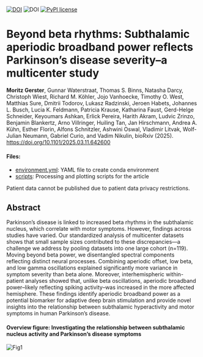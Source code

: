 [![DOI](https://img.shields.io/badge/Paper-Gerster%20et%20al.%202025-brightgreen)](https://doi.org/10.1101/2025.03.11.642600)
![DOI](https://img.shields.io/badge/python-3.12-blue)
[![PyPI license](https://img.shields.io/pypi/l/ansicolortags.svg)](https://pypi.python.org/pypi/ansicolortags/)

# Beyond beta rhythms: Subthalamic aperiodic broadband power reflects Parkinson’s disease severity–a multicenter study
**Moritz Gerster**, Gunnar Waterstraat, Thomas S. Binns, Natasha Darcy, Christoph Wiest, Richard M. Köhler, Jojo Vanhoecke, Timothy O. West, Matthias Sure, Dmitrii Todorov, Lukasz Radzinski, Jeroen Habets, Johannes L. Busch, Lucia K. Feldmann, Patricia Krause, Katharina Faust, Gerd-Helge Schneider, Keyoumars Ashkan, Erlick Pereira, Harith Akram, Ludvic Zrinzo, Benjamin Blankertz, Arno Villringer, Huiling Tan,  Jan Hirschmann, Andrea A. Kühn, Esther Florin, Alfons Schnitzler, Ashwini Oswal, Vladimir Litvak, Wolf-Julian Neumann, Gabriel Curio, and Vadim Nikulin, bioRxiv (2025). https://doi.org/10.1101/2025.03.11.642600

#### Files:
- [environment.yml](environment.yml): YAML file to create conda environment
- [scripts](scripts): Processing and plotting scripts for the article

Patient data cannot be published due to patient data privacy restrictions.

## Abstract

Parkinson’s disease is linked to increased beta rhythms in the subthalamic nucleus, which correlate with motor symptoms. However, findings across studies have varied. Our standardized analysis of multicenter datasets shows that small sample sizes contributed to these discrepancies—a challenge we address by pooling datasets into one large cohort (n=119). Moving beyond beta power, we disentangled spectral components reflecting distinct neural processes. Combining aperiodic offset, low beta, and low gamma oscillations explained significantly more variance in symptom severity than beta alone. Moreover, interhemispheric within-patient analyses showed that, unlike beta oscillations, aperiodic broadband power–likely reflecting spiking activity–was increased in the more affected hemisphere. These findings identify aperiodic broadband power as a potential biomarker for adaptive deep brain stimulation and provide novel insights into the relationship between subthalamic hyperactivity and motor symptoms in human Parkinson’s disease.

#### Overview figure: Investigating the relationship between subthalamic nucleus activity and Parkinson’s disease symptoms
![Fig1](https://github.com/user-attachments/assets/ba582958-6975-4b31-87a8-3bb60c584ef2)
